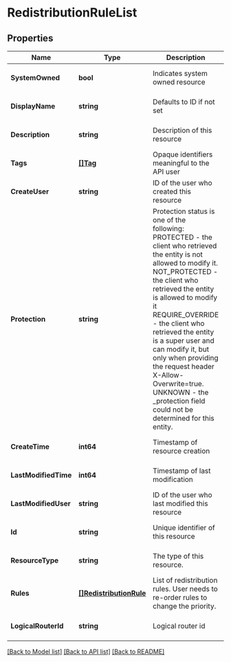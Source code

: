 # RedistributionRuleList

## Properties
Name | Type | Description | Notes
------------ | ------------- | ------------- | -------------
**SystemOwned** | **bool** | Indicates system owned resource | [optional] [default to null]
**DisplayName** | **string** | Defaults to ID if not set | [optional] [default to null]
**Description** | **string** | Description of this resource | [optional] [default to null]
**Tags** | [**[]Tag**](Tag.md) | Opaque identifiers meaningful to the API user | [optional] [default to null]
**CreateUser** | **string** | ID of the user who created this resource | [optional] [default to null]
**Protection** | **string** | Protection status is one of the following: PROTECTED - the client who retrieved the entity is not allowed             to modify it. NOT_PROTECTED - the client who retrieved the entity is allowed                 to modify it REQUIRE_OVERRIDE - the client who retrieved the entity is a super                    user and can modify it, but only when providing                    the request header X-Allow-Overwrite&#x3D;true. UNKNOWN - the _protection field could not be determined for this           entity.  | [optional] [default to null]
**CreateTime** | **int64** | Timestamp of resource creation | [optional] [default to null]
**LastModifiedTime** | **int64** | Timestamp of last modification | [optional] [default to null]
**LastModifiedUser** | **string** | ID of the user who last modified this resource | [optional] [default to null]
**Id** | **string** | Unique identifier of this resource | [optional] [default to null]
**ResourceType** | **string** | The type of this resource. | [optional] [default to null]
**Rules** | [**[]RedistributionRule**](RedistributionRule.md) | List of redistribution rules. User needs to re-order rules to change the priority.  | [optional] [default to null]
**LogicalRouterId** | **string** | Logical router id | [optional] [default to null]

[[Back to Model list]](../README.md#documentation-for-models) [[Back to API list]](../README.md#documentation-for-api-endpoints) [[Back to README]](../README.md)

